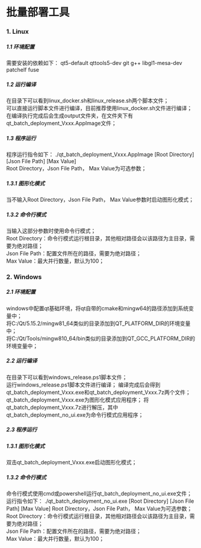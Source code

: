 # 批量部署工具
### 1. Linux
##### 1.1 环境配置
需要安装的依赖如下：
qt5-default qttools5-dev git g++ libgl1-mesa-dev patchelf fuse  

##### 1.2 运行编译
在目录下可以看到linux_docker.sh和linux_release.sh两个脚本文件；  
可以直接运行脚本文件进行编译，目前推荐使用linux_docker.sh文件进行编译；  
在编译执行完成后会生成output文件夹，在文件夹下有qt_batch_deployment_Vxxx.AppImage文件；  

##### 1.3 程序运行
程序运行指令如下：
./qt_batch_deployment_Vxxx.AppImage [Root Directory] [Json File Path] [Max Value]  
Root Directory，Json File Path， Max Value为可选参数；

##### 1.3.1 图形化模式
当不输入Root Directory，Json File Path， Max Value参数时启动图形化模式；

##### 1.3.2 命令行模式
当输入这部分参数时使用命令行模式；  
Root Directory：命令行模式运行根目录，其他相对路径会以该路径为主目录，需要为绝对路径；  
Json File Path：配置文件所在的路径，需要为绝对路径；  
Max Value：最大并行数量，默认为100； 

### 2. Windows
##### 2.1 环境配置
windows中配置qt基础环境，将qt自带的cmake和mingw64的路径添加到系统变量中；  
将C:/Qt/5.15.2/mingw81_64类似的目录添加到QT_PLATFORM_DIR的环境变量中；  
将C:/Qt/Tools/mingw810_64/bin类似的目录添加到QT_GCC_PLATFORM_DIR的环境变量中；  

##### 2.2 运行编译
在目录下可以看到windows_release.ps1脚本文件；  
运行windows_release.ps1脚本文件进行编译；
编译完成后会得到qt_batch_deployment_Vxxx.exe和qt_batch_deployment_Vxxx.7z两个文件；
qt_batch_deployment_Vxxx.exe为图形化模式应用程序；
将qt_batch_deployment_Vxxx.7z进行解压，其中qt_batch_deployment_no_ui.exe为命令行模式应用程序；

##### 2.3 程序运行
##### 1.3.1 图形化模式
双击qt_batch_deployment_Vxxx.exe启动图形化模式；

##### 1.3.2 命令行模式
命令行模式使用cmd或powershell运行qt_batch_deployment_no_ui.exe文件；
运行指令如下：
./qt_batch_deployment_no_ui.exe [Root Directory] [Json File Path] [Max Value]
Root Directory，Json File Path， Max Value为可选参数；  
Root Directory：命令行模式运行根目录，其他相对路径会以该路径为主目录，需要为绝对路径；  
Json File Path：配置文件所在的路径，需要为绝对路径；  
Max Value：最大并行数量，默认为100； 
